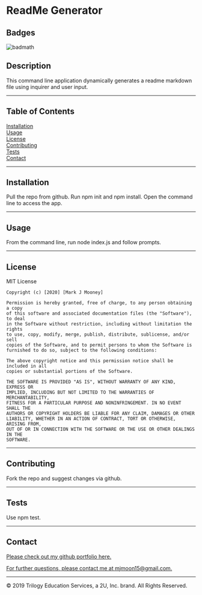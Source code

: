 
  # ReadMe Generator

  ## Badges
  
  ![badmath](https://img.shields.io/github/forks/mjmoon15/gt-readme-generator?style=social)
  
  ## Description
  
  This command line application dynamically generates a readme markdown file using inquirer and user input.
  
  ---
  
  ## Table of Contents 

  [Installation](#installation)  
  [Usage](#usage)  
  [License](#license)  
  [Contributing](#contributing)  
  [Tests](#tests)  
  [Contact](#contact)
  
  ---

  ## Installation 
  
  Pull the repo from github. Run npm init and npm install. Open the command line to access the app.
  
  ---

  ## Usage
  
  From the command line, run node index.js and follow prompts. 
  
  ---

  ## License
  
  MIT License

    Copyright (c) [2020] [Mark J Mooney]

    Permission is hereby granted, free of charge, to any person obtaining a copy
    of this software and associated documentation files (the "Software"), to deal
    in the Software without restriction, including without limitation the rights
    to use, copy, modify, merge, publish, distribute, sublicense, and/or sell
    copies of the Software, and to permit persons to whom the Software is
    furnished to do so, subject to the following conditions:

    The above copyright notice and this permission notice shall be included in all
    copies or substantial portions of the Software.

    THE SOFTWARE IS PROVIDED "AS IS", WITHOUT WARRANTY OF ANY KIND, EXPRESS OR
    IMPLIED, INCLUDING BUT NOT LIMITED TO THE WARRANTIES OF MERCHANTABILITY,
    FITNESS FOR A PARTICULAR PURPOSE AND NONINFRINGEMENT. IN NO EVENT SHALL THE
    AUTHORS OR COPYRIGHT HOLDERS BE LIABLE FOR ANY CLAIM, DAMAGES OR OTHER
    LIABILITY, WHETHER IN AN ACTION OF CONTRACT, TORT OR OTHERWISE, ARISING FROM,
    OUT OF OR IN CONNECTION WITH THE SOFTWARE OR THE USE OR OTHER DEALINGS IN THE
    SOFTWARE.
  
  ---

  ## Contributing
  
  Fork the repo and suggest changes via github.
  
  ---

  ## Tests
  
  Use npm test.
  
  ---

  ## Contact

  [Please check out my github portfolio here.](https://github.com/mjmoon15)
  

  [For further questions, please contact me at mjmoon15@gmail.com.](mailto:mjmoon15@gmail.com) 
  
  ---
  © 2019 Trilogy Education Services, a 2U, Inc. brand. All Rights Reserved.

